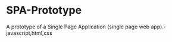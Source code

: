SPA-Prototype
=============

A prototype of a Single Page Application (single page web app).-javascript,html,css 

